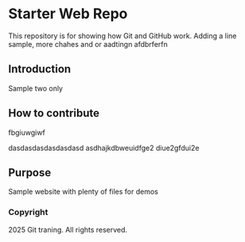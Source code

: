 # Starter Web Repo

This repository is for showing how Git and GitHub work.
Adding a line sample, more chahes and or aadtingn
afdbrferfn

## Introduction

Sample two only

## How to contribute
fbgiuwgiwf

dasdasdasdasdasdasd asdhajkdbweuidfge2 diue2gfdui2e

## Purpose

Sample website with plenty of files for demos

### Copyright

2025 Git traning. All rights reserved.
